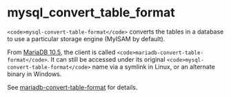 
# mysql_convert_table_format

`<code>mysql-convert-table-format</code>` converts the tables in a database to use a particular storage engine (MyISAM by default).


From [MariaDB 10.5](../../../release-notes/mariadb-community-server/what-is-mariadb-105.md), the client is called `<code>mariadb-convert-table-format</code>`. It can still be accessed under its original `<code>mysql-convert-table-format</code>` name via a symlink in Linux, or an alternate binary in Windows.


See [mariadb-convert-table-format](../mariadb-convert-table-format.md) for details.

